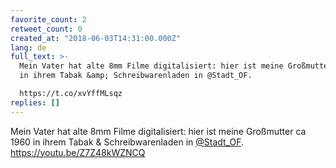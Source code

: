 ```yaml
---
favorite_count: 2
retweet_count: 0
created_at: "2018-06-03T14:31:00.000Z"
lang: de
full_text: >-
  Mein Vater hat alte 8mm Filme digitalisiert: hier ist meine Großmutter ca 1960
  in ihrem Tabak &amp; Schreibwarenladen in @Stadt_OF. 

  https://t.co/xvYffMLsqz
replies: []
---
```


Mein Vater hat alte 8mm Filme digitalisiert: hier ist meine Großmutter ca 1960
in ihrem Tabak &amp; Schreibwarenladen in
[@Stadt_OF](https://twitter.com/Stadt_OF). <https://youtu.be/Z7Z48kWZNCQ>

